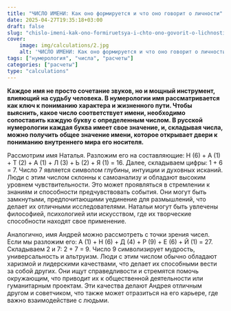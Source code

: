 ```yaml
---
title: "ЧИСЛО ИМЕНИ: Как оно формируется и что оно говорит о личности"
date: 2025-04-27T19:35:18+03:00
draft: false
slug: "chislo-imeni-kak-ono-formiruetsya-i-chto-ono-govorit-o-lichnosti"
cover:
    image: img/calculations/2.jpg
    alt: 'ЧИСЛО ИМЕНИ: Как оно формируется и что оно говорит о личности'
tags: ["нумерология", "числа", "расчеты"]
categories: ["расчеты"]
type: "calculations"
---
```


**Каждое имя не просто сочетание звуков, но и мощный инструмент, влияющий на судьбу человека. В нумерологии имя рассматривается как ключ к пониманию характера и жизненного пути. Чтобы выяснить, какое число соответствует имени, необходимо сопоставить каждую букву с определенным числом. В русской нумерологии каждая буква имеет свое значение, и, складывая числа, можно получить общее значение имени, которое открывает двери к пониманию внутреннего мира его носителя.**

Рассмотрим имя Наталья.
Разложим его на составляющие: Н (6) + А (1) + Т (2) + А (1) + Л (3) + Ь (2) + Я (1) = 16. Далее, складываем цифры: 1 + 6 = 7. Число 7 является символом глубины, интуиции и духовных исканий. Люди с этим числом склонны к самоанализу и обладают высоким уровнем чувствительности. Это может проявляться в стремлении к знаниям и способности предчувствовать события. Они могут быть замкнутыми, предпочитающими уединение для размышлений, что делает их отличными исследователями. Натальи могут быть увлечены философией, психологией или искусством, где их творческие способности находят свое применение.

Аналогично, имя Андрей можно рассмотреть с точки зрения чисел. Если мы разложим его: А (1) + Н (6) + Д (4) + Р (9) + Е (6) + Й (1) = 27. Складываем 2 и 7: 2 + 7 = 9. Число 9 символизирует мудрость, универсальность и альтруизм. Люди с этим числом обычно обладают харизмой и лидерскими качествами, что делает их способными вести за собой других. Они ищут справедливости и стремятся помочь окружающим, что приводит их к общественной деятельности или гуманитарным проектам. Эти качества делают Андрея отличным другом и советчиком, что также может отразиться на его карьере, где важно взаимодействие с людьми.
